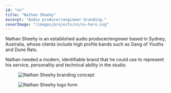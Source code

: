 ```yaml
---
id: "ns"
title: "Nathan Sheehy"
excerpt: "Audio producer/engineer branding."
coverImage: "/images/projects/ns/ns-hero.svg"
---
```


Nathan Sheehy is an established audio producer/engineer based in Sydney, Australia, whose clients include high profile bands such as Gang of Youths and Dune Rats.

Nathan needed a modern, identifiable brand that he could use to represent his service, personality and technical ability in the studio.

<figure><img src='/images/projects/ns/ns-001.jpg' alt='Nathan Sheehy branding concept'></figure>
<figure><img src='/images/projects/ns/ns-002.jpg' alt='Nathan Sheehy logo form'></figure>
